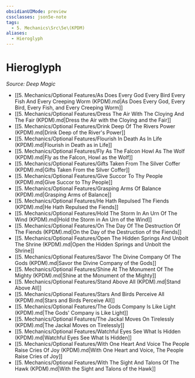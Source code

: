 ```yaml
---
obsidianUIMode: preview
cssclasses: json5e-note
tags:
  - 5. Mechanics\Src\5e\(KPDM)
aliases:
  - Hieroglyph
---
```

# Hieroglyph
*Source: Deep Magic* 

- [[5. Mechanics/Optional Features/As Does Every God Every Bird Every Fish And Every Creeping Worm (KPDM).md\|As Does Every God, Every Bird, Every Fish, and Every Creeping Worm]]
- [[5. Mechanics/Optional Features/Dress The Air With The Cloying And The Fair (KPDM).md\|Dress the Air with the Cloying and the Fair]]
- [[5. Mechanics/Optional Features/Drink Deep Of The Rivers Power (KPDM).md\|Drink Deep of the River's Power]]
- [[5. Mechanics/Optional Features/Flourish In Death As In Life (KPDM).md\|Flourish in Death as in Life]]
- [[5. Mechanics/Optional Features/Fly As The Falcon Howl As The Wolf (KPDM).md\|Fly as the Falcon, Howl as the Wolf]]
- [[5. Mechanics/Optional Features/Gifts Taken From The Silver Coffer (KPDM).md\|Gifts Taken From the Silver Coffer]]
- [[5. Mechanics/Optional Features/Give Succor To Thy People (KPDM).md\|Give Succor to Thy People]]
- [[5. Mechanics/Optional Features/Grasping Arms Of Balance (KPDM).md\|Grasping Arms of Balance]]
- [[5. Mechanics/Optional Features/He Hath Repulsed The Fiends (KPDM).md\|He Hath Repulsed the Fiends]]
- [[5. Mechanics/Optional Features/Hold The Storm In An Urn Of The Wind (KPDM).md\|Hold the Storm in An Urn of the Wind]]
- [[5. Mechanics/Optional Features/On The Day Of The Destruction Of The Fiends (KPDM).md\|On the Day of the Destruction of the Fiends]]
- [[5. Mechanics/Optional Features/Open The Hidden Springs And Unbolt The Shrine (KPDM).md\|Open the Hidden Springs and Unbolt the Shrine]]
- [[5. Mechanics/Optional Features/Savor The Divine Company Of The Gods (KPDM).md\|Savor the Divine Company of the Gods]]
- [[5. Mechanics/Optional Features/Shine At The Monument Of The Mighty (KPDM).md\|Shine at the Monument of the Mighty]]
- [[5. Mechanics/Optional Features/Stand Above All (KPDM).md\|Stand Above All]]
- [[5. Mechanics/Optional Features/Stars And Birds Perceive All (KPDM).md\|Stars and Birds Perceive All]]
- [[5. Mechanics/Optional Features/The Gods Company Is Like Light (KPDM).md\|The Gods' Company is Like Light]]
- [[5. Mechanics/Optional Features/The Jackal Moves On Tirelessly (KPDM).md\|The Jackal Moves on Tirelessly]]
- [[5. Mechanics/Optional Features/Watchful Eyes See What Is Hidden (KPDM).md\|Watchful Eyes See What Is Hidden]]
- [[5. Mechanics/Optional Features/With One Heart And Voice The People Raise Cries Of Joy (KPDM).md\|With One Heart and Voice, The People Raise Cries of Joy]]
- [[5. Mechanics/Optional Features/With The Sight And Talons Of The Hawk (KPDM).md\|With the Sight and Talons of the Hawk]]
